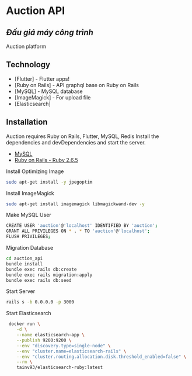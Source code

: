 # Auction API
## _Đấu giá máy công trình_

Auction platform

## Technology

- [Flutter] - Flutter apps!
- [Ruby on Rails] - API graphql base on Ruby on Rails
- [MySQL] - MySQL database
- [ImageMagick] - For upload file
- [Elasticsearch]

## Installation

Auction requires Ruby on Rails, Flutter, MySQL, Redis
Install the dependencies and devDependencies and start the server.
- [MySQL](https://www.digitalocean.com/community/tutorials/how-to-install-mysql-on-ubuntu-18-04)
- [Ruby on Rails - Ruby 2.6.5](https://gorails.com/setup/ubuntu/18.04)

Install Optimizing Image
```sh
sudo apt-get install -y jpegoptim
```

Install ImageMagick
```sh
sudo apt-get install imagemagick libmagickwand-dev -y
```
Make MySQL User
```sh
CREATE USER 'auction'@'localhost' IDENTIFIED BY 'auction';
GRANT ALL PRIVILEGES ON * . * TO 'auction'@'localhost';
FLUSH PRIVILEGES;
```
Migration Database
```sh
cd auction_api
bundle install
bundle exec rails db:create
bundle exec rails migration:apply
bundle exec rails db:seed
```
Start Server
```sh
rails s -b 0.0.0.0 -p 3000
```

Start Elasticsearch
```sh
 docker run \
    -d \
    --name elasticsearch-app \
    --publish 9200:9200 \
    --env "discovery.type=single-node" \
    --env "cluster.name=elasticsearch-rails" \
    --env "cluster.routing.allocation.disk.threshold_enabled=false" \
    --rm \
    tainv93/elasticsearch-ruby:latest
```